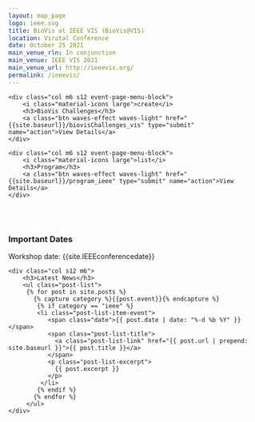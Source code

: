 ```yaml
---
layout: map_page
logo: ieee.svg
title: BioVis at IEEE VIS (BioVis@VIS)
location: Virutal Conference
date: October 25 2021
main_venue_rln: In conjunction
main_venue: IEEE VIS 2021
main_venue_url: http://ieeevis.org/
permalink: /ieeevis/
---
```


<div class="row center-align">

    <div class="col m6 s12 event-page-menu-block">
        <i class="material-icons large">create</i>
        <h3>BioVis Challenges</h3>
        <a class="btn waves-effect waves-light" href="{{site.baseurl}}/biovisChallenges_vis" type="submit" name="action">View Details</a>
    </div>

    <div class="col m6 s12 event-page-menu-block">
        <i class="material-icons large">list</i>
        <h3>Program</h3>
        <a class="btn waves-effect waves-light" href="{{site.baseurl}}/program_ieee" type="submit" name="action">View Details</a>
    </div>
</div>

<br/>
<br/>

<div class="row left-align">
    <div class="col s12 m6">
        <h3>Important Dates</h3>
        <p>Workshop date: {{site.IEEEconferencedate}}</p>
    </div>

    <div class="col s12 m6">
        <h3>Latest News</h3>
        <ul class="post-list">
         {% for post in site.posts %}
           {% capture category %}{{post.event}}{% endcapture %}
            {% if category == "ieee" %}
            <li class="post-list-item-event">
               <span class="date">{{ post.date | date: "%-d %b %Y" }}</span>
               <span class="post-list-title">
                 <a class="post-list-link" href="{{ post.url | prepend: site.baseurl }}">{{ post.title }}</a>
               </span>
               <p class="post-list-excerpt">
                 {{ post.excerpt }}
               </p>              
             </li>
            {% endif %}
           {% endfor %}
         </ul>
    </div>
</div>
